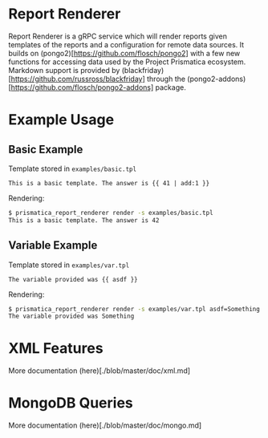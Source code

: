 # Report Renderer

Report Renderer is a gRPC service which will render reports given templates of
the reports and a configuration for remote data sources. It builds on
(pongo2)[https://github.com/flosch/pongo2] with a few new functions for
accessing data used by the Project Prismatica ecosystem. Markdown support is
provided by (blackfriday)[https://github.com/russross/blackfriday] through the
(pongo2-addons)[https://github.com/flosch/pongo2-addons] package.

# Example Usage


## Basic Example
Template stored in ```examples/basic.tpl```
```
This is a basic template. The answer is {{ 41 | add:1 }}
```

Rendering:
```bash
$ prismatica_report_renderer render -s examples/basic.tpl
This is a basic template. The answer is 42
```

## Variable Example
Template stored in ```examples/var.tpl```
```
The variable provided was {{ asdf }}
```

Rendering:
```bash
$ prismatica_report_renderer render -s examples/var.tpl asdf=Something
The variable provided was Something
```

# XML Features

More documentation (here)[./blob/master/doc/xml.md]

# MongoDB Queries

More documentation (here)[./blob/master/doc/mongo.md]
